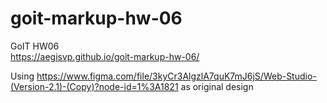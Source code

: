 # goit-markup-hw-06
GoIT HW06
<br>
https://aegisvp.github.io/goit-markup-hw-06/

Using
https://www.figma.com/file/3kyCr3AlgzlA7quK7mJ6jS/Web-Studio-(Version-2.1)-(Copy)?node-id=1%3A1821
as original design
